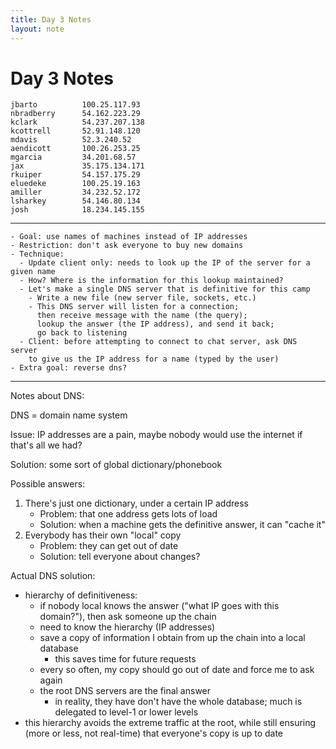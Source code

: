 ```yaml
---
title: Day 3 Notes
layout: note
---
```


# Day 3 Notes

```
jbarto          100.25.117.93
nbradberry      54.162.223.29
kclark          54.237.207.138
kcottrell       52.91.148.120
mdavis          52.3.240.52
aendicott       100.26.253.25
mgarcia         34.201.68.57
jax             35.175.134.171
rkuiper         54.157.175.29
eluedeke        100.25.19.163
amiller         34.232.52.172
lsharkey        54.146.80.134
josh            18.234.145.155
```

---

```
- Goal: use names of machines instead of IP addresses
- Restriction: don't ask everyone to buy new domains
- Technique:
  - Update client only: needs to look up the IP of the server for a given name
  - How? Where is the information for this lookup maintained?
  - Let's make a single DNS server that is definitive for this camp
    - Write a new file (new server file, sockets, etc.)
    - This DNS server will listen for a connection;
      then receive message with the name (the query);
      lookup the answer (the IP address), and send it back;
      go back to listening
  - Client: before attempting to connect to chat server, ask DNS server
    to give us the IP address for a name (typed by the user)
- Extra goal: reverse dns?
```

---

Notes about DNS:

DNS = domain name system

Issue: IP addresses are a pain, maybe nobody would use the internet if that's
all we had?

Solution: some sort of global dictionary/phonebook

Possible answers:

1. There's just one dictionary, under a certain IP address
   - Problem: that one address gets lots of load
   - Solution: when a machine gets the definitive answer, it can "cache it"
2. Everybody has their own "local" copy
   - Problem: they can get out of date
   - Solution: tell everyone about changes?


Actual DNS solution:

- hierarchy of definitiveness:
  - if nobody local knows the answer ("what IP goes with this domain?"),
    then ask someone up the chain
  - need to know the hierarchy (IP addresses)
  - save a copy of information I obtain from up the chain into a local database
    - this saves time for future requests
  - every so often, my copy should go out of date and force me to ask again
  - the root DNS servers are the final answer
    - in reality, they have don't have the whole database;
      much is delegated to level-1 or lower levels
- this hierarchy avoids the extreme traffic at the root, while still ensuring
  (more or less, not real-time) that everyone's copy is up to date


